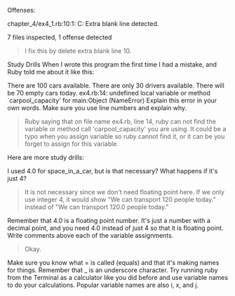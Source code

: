 Offenses:

chapter_4/ex4_1.rb:10:1: C: Extra blank line detected.

7 files inspected, 1 offense detected

> I fix this by delete extra blank line 10.

Study Drills
When I wrote this program the first time I had a mistake, and Ruby told me about it like this:

There are 100 cars available.
There are only 30 drivers available.
There will be 70 empty cars today.
ex4.rb:14: undefined local variable or method `carpool_capacity' for
    main:Object (NameError)
Explain this error in your own words. Make sure you use line numbers and explain why.

> Ruby saying that on file name ex4.rb, line 14, ruby can not find the variable or method call 'carpool_capacity' you
are using. It could be a typo when you assign variable so ruby cannot find it, or it can be you forget to assign for
this variable.

Here are more study drills:

I used 4.0 for space_in_a_car, but is that necessary? What happens if it's just 4?

> It is not necessary since we don't need floating point here.
If we only use integer 4, it would show "We can transport 120 people today."
instead of "We can transport 120.0 people today."

Remember that 4.0 is a floating point number. It's just a number with a decimal point, and you need 4.0 instead of just
4 so that it is floating point.
Write comments above each of the variable assignments.

> Okay.

Make sure you know what = is called (equals) and that it's making names for things.
Remember that _ is an underscore character.
Try running ruby from the Terminal as a calculator like you did before and use variable names to do your calculations.
Popular variable names are also i, x, and j.
